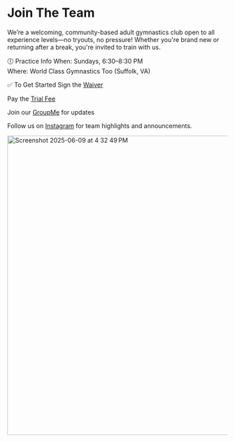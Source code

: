 <!---layout: page
title: "About"
permalink: /join-the-team--->

# Join The Team

We’re a welcoming, community-based adult gymnastics club open to all experience levels—no tryouts, no pressure! Whether you're brand new or returning after a break, you're invited to train with us.

🕕 Practice Info
When: Sundays, 6:30–8:30 PM
<br/>
Where: World Class Gymnastics Too (Suffolk, VA)

✅ To Get Started
Sign the [Waiver](https://docs.google.com/forms/d/e/1FAIpQLSdMvfkJ21OISbY_ON44MipwZDLfCoWonHfgpJlznMz_Gwzkeg/viewform)

Pay the [Trial Fee](https://checkout.square.site/merchant/MLP80EWDW4CD5/checkout/AP6UEU6QKDSXTDMAJH37GEC2)

Join our [GroupMe](https://groupme.com/join_group/87617300/U5zsqMLk) for updates

Follow us on [Instagram](https://www.instagram.com/vbadultgymnasticsclub) for team highlights and announcements.

<img width="685" alt="Screenshot 2025-06-09 at 4 32 49 PM" src="https://github.com/user-attachments/assets/a1d6caa3-481f-488b-8442-ba9ac6ef5679" />



